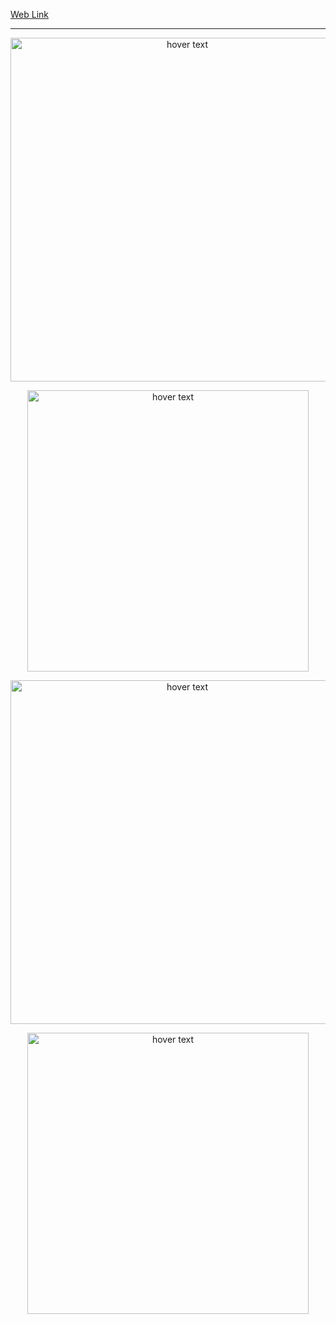 <a href="https://harsh01010.github.io/sorting-algorithm-visualizer/" target="_blank">Web Link</a><hr>
<p align="center">
  <img src="https://i.ibb.co/3rw4QDb/1.jpg" width="550" title="hover text">
</p>
<p align="center">
  <img src="https://i.ibb.co/W2LsTsG/3.jpg" height="450" title="hover text">
</p>
<p align="center">
  <img src="https://i.ibb.co/Q8qqVTD/2.jpg" width="550" title="hover text">
</p>
<p align="center">
  <img src="https://i.ibb.co/HXSyT3m/4.jpg" height="450" title="hover text">
</p>
